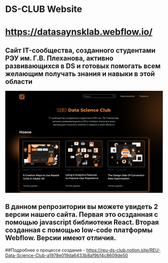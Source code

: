 # DS-CLUB Website
# https://datasaynsklab.webflow.io/

## Сайт IT-сообщества, созданного студентами РЭУ им. Г.В. Плеханова, активно развивающихся в DS и готовых помогать всем желающим получать знания и навыки в этой области

![alt text](Photos/main_page.png "Главная страничка сайта")

## В данном репрозитории вы можете увидеть 2 версии нашего сайта. Первая это осзданная с помощью javascript библиотеки React. Вторая созданная с помощью low-code платформы Webflow. Версии имеют отличия.

##Подробнее о процессе создания - https://reu-ds-club.notion.site/REU-Data-Science-Club-a1978e019da6433b8af9b14c8609de50
